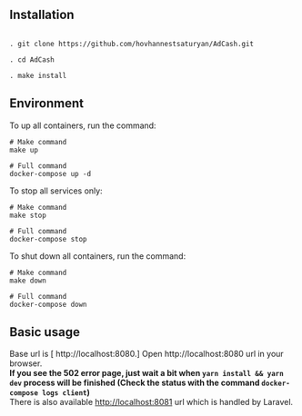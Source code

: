 ## Installation

```

. git clone https://github.com/hovhannestsaturyan/AdCash.git  

. cd AdCash

. make install 

``` 


## Environment
To up all containers, run the command:

```
# Make command
make up

# Full command
docker-compose up -d
```
To stop all services only:

```
# Make command
make stop

# Full command
docker-compose stop
```
To shut down all containers, run the command:
```
# Make command
make down

# Full command
docker-compose down
```

## Basic usage
Base url is [ http://localhost:8080.]
Open http://localhost:8080 url in your browser.
<br>
<b>If you see the 502 error page, just wait a bit when ```yarn install && yarn dev``` process will be finished (Check the status with the command ```docker-compose logs client```) </b>
<br>
There is also available [http://localhost:8081](http://localhost:8081) url which is handled by Laravel.